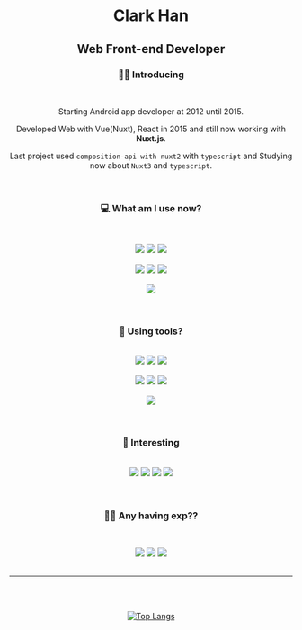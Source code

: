 <div align="center">
  
# Clark Han

## Web Front-end Developer



### 🙋‍♂️ Introducing
<br />

Starting Android app developer at 2012 until 2015.

Developed Web with Vue(Nuxt), React in 2015 and still now working with <b>Nuxt.js</b>.

Last project used `composition-api with nuxt2` with `typescript` and Studying now about `Nuxt3` and `typescript`.
<br />
<br />
<br />



### 💻 What am I use now?
<br />

[<img src="https://img.shields.io/badge/Vue.js-4FC08D?style=flat-square&logo=Vue.js&logoColor=white" />](https://vuejs.org/)
[<img src="https://img.shields.io/badge/Nuxt.js-00DC82?style=flat-square&logo=Nuxt.js&logoColor=white" />](https://nuxt.com/)
[<img src="https://img.shields.io/badge/Pinia-ffd859?style=flat-square&logoColor=white" />](https://pinia.vuejs.org/)<br />
<br />
<img src="https://img.shields.io/badge/Bootstrap-7952B3?style=flat-square&logo=Bootstrap&logoColor=white" />
<img src="https://img.shields.io/badge/Vuetify-1867C0?style=flat-square&logo=Vuetify&logoColor=white" />
<img src="https://img.shields.io/badge/Sass-CC6699?style=flat-square&logo=Sass&logoColor=white" />
<br />
<br />
<img src="https://img.shields.io/badge/TypeScript-3178C6?style=flat-square&logo=TypeScript&logoColor=white" />
<br />
<br />
<br />


### 🔨 Using tools?
<br />
<img src="https://img.shields.io/badge/macos-000000?style=flat-square&logo=macos&logoColor=white" />
<img src="https://img.shields.io/badge/VS Code-007ACC?style=flat-square&logo=visualstudiocode&logoColor=white" />
<img src="https://img.shields.io/badge/Figma-F24E1E?style=flat-square&logo=Figma&logoColor=white" />
<br />
<br />
<img src="https://img.shields.io/badge/Bitbucket-0052CC?style=flat-square&logo=Bitbucket&logoColor=white" />
<img src="https://img.shields.io/badge/SourceTree-0052CC?style=flat-square&logo=SourceTree&logoColor=white" />
<img src="https://img.shields.io/badge/Jira-0052CC?style=flat-square&logo=Jira&logoColor=white" />
<br />
<br />
<img src="https://img.shields.io/badge/PM2-2B037A?style=flat-square&logo=PM2&logoColor=white" />
<br />
<br />
<br />


### 🧐 Interesting
<br />

<img src="https://img.shields.io/badge/Flutter-02569B?style=flat-square&logo=Flutter&logoColor=white" />
<img src="https://img.shields.io/badge/Kotlin with Android-7F52FF?style=flat-square&logo=Kotlin&logoColor=white" />
<img src="https://img.shields.io/badge/Unity-000000?style=flat-square&logo=Unity&logoColor=white" />
<img src="https://img.shields.io/badge/React-61DAFB?style=flat-square&logo=React&logoColor=white" />
<br />
<br />
<br />


### 🤷‍♂️ Any having exp??
<br />

[<img src="https://img.shields.io/badge/ParsePlatform-169CEE?style=flat-square&logo=ParsePlatform&logoColor=white" />](https://parseplatform.org)
[<img src="https://img.shields.io/badge/Microsoft Azure-0078D4?style=flat-square&logoColor=white" />](https://parseplatform.org)
[<img src="https://img.shields.io/badge/Amazon AWS-232F3E?style=flat-square&logo=amazonaws&logoColor=white" />](https://parseplatform.org)
<br />
<br />


---
<br />
<br />

[![Top Langs](https://github-readme-stats.vercel.app/api/top-langs/?username=estylehq&layout=compact)](https://github.com/estylehq/github-readme-stats)



<!--
**estylehq/estylehq** is a ✨ _special_ ✨ repository because its `README.md` (this file) appears on your GitHub profile.

Here are some ideas to get you started:

- 🔭 I’m currently working on ...
- 🌱 I’m currently learning ...
- 👯 I’m looking to collaborate on ...
- 🤔 I’m looking for help with ...
- 💬 Ask me about ...
- 📫 How to reach me: ...
- 😄 Pronouns: ...
- ⚡ Fun fact: ...
-->
</div>
